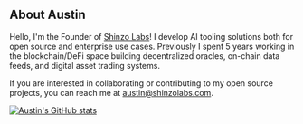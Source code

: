 ## About Austin

Hello, I'm the Founder of [Shinzo Labs](https://www.shinzo.ai/)! I develop AI tooling solutions both for open source and enterprise use cases. Previously I spent 5 years working in the blockchain/DeFi space building decentralized oracles, on-chain data feeds, and digital asset trading systems.

If you are interested in collaborating or contributing to my open source projects, you can reach me at austin@shinzolabs.com.

[![Austin's GitHub stats](https://github-readme-stats.vercel.app/api?username=austinborn&title_color=48a169&text_color=38a169&bg_color=3a4558&include_all_commits=true)](https://github.com/austinborn/github-readme-stats)

<!--
**austinborn/austinborn** is a ✨ _special_ ✨ repository because its `README.md` (this file) appears on your GitHub profile.

Here are some ideas to get you started:

- 🔭 I’m currently working on ...
- 🌱 I’m currently learning ...
- 👯 I’m looking to collaborate on ...
- 🤔 I’m looking for help with ...
- 💬 Ask me about ...
- 📫 How to reach me: ...
- 😄 Pronouns: ...
- ⚡ Fun fact: ...
-->
